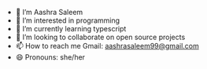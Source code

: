 
- 👋 I’m Aashra Saleem
- 👀 I’m interested in programming 
- 🌱 I’m currently learning typescript
- 💞️ I’m looking to collaborate on open source projects
- 📫 How to reach me Gmail: aashrasaleem99@gmail.com
- 😄 Pronouns: she/her


<!---
Aashra55/Read me is a ✨ special ✨ repository because its `README.md` (this file) appears on your GitHub profile.
You can click the Preview link to take a look at your changes.
--->
